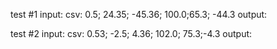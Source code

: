 test #1
input: csv: 0.5; 24.35; -45.36; 100.0;65.3; -44.3
output:

test #2
input: csv: 0.53; -2.5; 4.36; 102.0; 75.3;-4.3
output:
